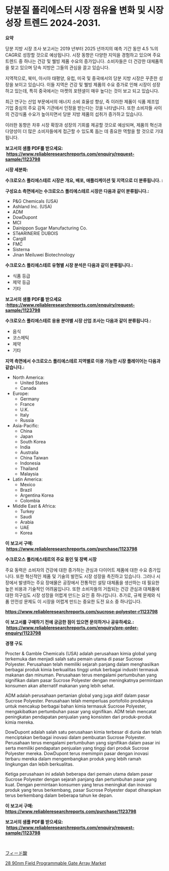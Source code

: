 <p><h1>당분질 폴리에스터 시장 점유율 변화 및 시장 성장 트렌드 2024-2031.</h1></p><p><strong>요약</strong></p>
<p><p>당분 지방 시장 조사 보고서는 2019 년부터 2025 년까지의 예측 기간 동안 4.5 %의 CAGR로 성장할 것으로 예상됩니다. 시장 동향은 다양한 지익을 경험하고 있으며 주요 트렌드 중 하나는 건강 및 웰빙 제품 수요의 증가입니다. 소비자들은 더 건강한 대체품목을 찾고 있으며 당속 지방은 그들의 관심을 끌고 있습니다.</p><p>지역적으로, 북미, 아시아 태평양, 유럽, 미국 및 중국에서의 당분 지방 시장은 꾸준한 성장을 보이고 있습니다. 이들 지역은 건강 및 웰빙 제품의 수요 증가로 인해 시장이 성장하고 있는데, 특히 중국에서는 마켓의 포텐셜이 매우 높다는 것이 보고 되고 있습니다.</p><p>최근 연구는 산업 부문에서의 에너지 소비 효율성 향상, 즉 이러한 제품이 식품 제조업 기업 중심의 주요 감독 기관에서 인정을 받는다는 것을 나타냅니다. 또한 소비자들 사이의 건강식품 수요가 높아지면서 당분 지방 제품의 섭취가 증가하고 있습니다.</p><p>이러한 동향은 차후 시장 확장과 성장의 기회를 제공할 것으로 예상되며, 제품의 혁신과 다양성이 더 많은 소비자들에게 접근할 수 있도록 돕는 데 중요한 역할을 할 것으로 기대됩니다.</p></p>
<p><strong>보고서의 샘플 PDF를 받으세요: &nbsp;<a href="https://www.reliableresearchreports.com/enquiry/request-sample/1123798">https://www.reliableresearchreports.com/enquiry/request-sample/1123798</a></strong></p>
<p><strong>시장 세분화:</strong></p>
<p><strong> 수크로오스 폴리에스테르 시장은 개요, 배포, 애플리케이션 및 지역으로 더 분류됩니다. :</strong></p>
<p><strong>구성요소 측면에서는 수크로오스 폴리에스테르 시장은 다음과 같이 분류됩니다.:</strong></p>
<p><ul><li>P&G Chemicals (USA)</li><li>Ashland Inc. (USA)</li><li>ADM</li><li>DowDupont</li><li>MCI</li><li>Dainippon Sugar Manufacturing Co.</li><li>STéARINERIE DUBOIS</li><li>Cargill</li><li>FMC</li><li>Sisterna</li><li>Jinan Meiluwei Biotechnology</li></ul></p>
<p><strong> 수크로오스 폴리에스테르 유형별 시장 분석은 다음과 같이 분류됩니다.:</strong></p>
<p><ul><li>식품 등급</li><li>제약 등급</li><li>기타</li></ul></p>
<p><strong>보고서의 샘플 PDF를 받으세요 :<a href="https://www.reliableresearchreports.com/enquiry/request-sample/1123798">https://www.reliableresearchreports.com/enquiry/request-sample/1123798</a></strong></p>
<p><strong> 수크로오스 폴리에스테르 응용 분야별 시장 산업 조사는 다음과 같이 분류됩니다.:</strong></p>
<p><ul><li>음식</li><li>코스메틱</li><li>제약</li><li>기타</li></ul></p>
<p><strong>지역 측면에서 수크로오스 폴리에스테르 지역별로 이용 가능한 시장 플레이어는 다음과 같습니다.:</strong></p>
<p><ul>
    <li>
        North America:
        <ul>
            <li>United States</li>
            <li>Canada</li>
        </ul>
    </li>
    <li>
        Europe:
        <ul>
            <li>Germany</li>
            <li>France</li>
            <li>U.K.</li>
            <li>Italy</li>
            <li>Russia</li>
        </ul>
    </li>
    <li>
        Asia-Pacific:
        <ul>
            <li>China</li>
            <li>Japan</li>
            <li>South Korea</li>
            <li>India</li>
            <li>Australia</li>
            <li>China Taiwan</li>
            <li>Indonesia</li>
            <li>Thailand</li>
            <li>Malaysia</li>
        </ul>
    </li>
    <li>
        Latin America:
        <ul>
            <li>Mexico</li>
            <li>Brazil</li>
            <li>Argentina Korea</li>
            <li>Colombia</li>
        </ul>
    </li>
    <li>
        Middle East & Africa:
        <ul>
            <li>Turkey</li>
            <li>Saudi</li>
            <li>Arabia</li>
            <li>UAE</li>
            <li>Korea</li>
        </ul>
    </li>
    </ul></p>
<p><strong>이 보고서 구매: &nbsp;<a href="https://www.reliableresearchreports.com/purchase/1123798">https://www.reliableresearchreports.com/purchase/1123798</a></strong></p>
<p><strong>수크로오스 폴리에스테르의 주요 동인 및 장벽 시장</strong></p>
<p><p>주요 동력은 소비자의 건강에 대한 증가하는 관심과 다이어트 제품에 대한 수요 증가입니다. 또한 혁신적인 제품 및 기술의 발전도 시장 성장을 촉진하고 있습니다. 그러나 시장에서 발생하는 주요 장애물은 공장에서 전통적인 설탕 대체품을 생산하는 데 필요한 높은 비용과 기술적인 어려움입니다. 또한 소비자들의 거듭되는 건강 관심과 대체품에 대한 의구심도 시장 성장을 어렵게 만드는 요인 중 하나입니다. 추가로, 규제 문제와 식품 안전성 문제도 이 시장을 어렵게 만드는 중요한 도전 요소 중 하나입니다.</p></p>
<p><strong><a href="https://www.reliableresearchreports.com/sucrose-polyester-r1123798">https://www.reliableresearchreports.com/sucrose-polyester-r1123798</a></strong></p>
<p><strong>이 보고서를 구매하기 전에 궁금한 점이 있으면 문의하거나 공유하세요.: &nbsp;<a href="https://www.reliableresearchreports.com/enquiry/pre-order-enquiry/1123798">https://www.reliableresearchreports.com/enquiry/pre-order-enquiry/1123798</a></strong></p>
<p><strong>경쟁 구도</strong></p>
<p><p>Procter & Gamble Chemicals (USA) adalah perusahaan kimia global yang terkemuka dan menjadi salah satu pemain utama di pasar Sucrose Polyester. Perusahaan telah memiliki sejarah panjang dalam menghasilkan berbagai produk kimia berkualitas tinggi untuk berbagai industri termasuk makanan dan minuman. Perusahaan terus mengalami pertumbuhan yang signifikan dalam pasar Sucrose Polyester dengan meningkatnya permintaan konsumen akan alternatif makanan yang lebih sehat.</p><p>ADM adalah perusahaan pertanian global yang juga aktif dalam pasar Sucrose Polyester. Perusahaan telah memperluas portofolio produknya untuk mencakup berbagai bahan kimia termasuk Sucrose Polyester, mengakibatkan pertumbuhan pasar yang signifikan. ADM telah mencatat peningkatan pendapatan penjualan yang konsisten dari produk-produk kimia mereka.</p><p>DowDupont adalah salah satu perusahaan kimia terbesar di dunia dan telah menciptakan berbagai inovasi dalam pembuatan Sucrose Polyester. Perusahaan terus mengalami pertumbuhan yang signifikan dalam pasar ini serta memiliki pendapatan penjualan yang tinggi dari produk Sucrose Polyester mereka. DowDupont terus memimpin pasar dengan inovasi terbaru mereka dalam mengembangkan produk yang lebih ramah lingkungan dan lebih berkualitas.</p><p>Ketiga perusahaan ini adalah beberapa dari pemain utama dalam pasar Sucrose Polyester dengan sejarah panjang dan pertumbuhan pasar yang kuat. Dengan permintaan konsumen yang terus meningkat dan inovasi produk yang terus berkembang, pasar Sucrose Polyester dapat diharapkan terus berkembang dalam beberapa tahun ke depan.</p></p>
<p><strong>이 보고서 구매: &nbsp; <a href="https://www.reliableresearchreports.com/purchase/1123798">https://www.reliableresearchreports.com/purchase/1123798</a></strong></p>
<p><strong>보고서의 샘플 PDF를 받으세요: &nbsp;<a href="https://www.reliableresearchreports.com/enquiry/request-sample/1123798">https://www.reliableresearchreports.com/enquiry/request-sample/1123798</a></strong><strong></strong></p>
<p>&nbsp;</p>
<p><p><a href="https://github.com/zekaoe592392/Market-Research-Report-List-1/blob/main/634314237425.md">フィード酸</a></p><p><a href="https://nifty-kite-d51.notion.site/28-90nm-Field-Programmable-Gate-Array-Market-Furnishes-Information-on-Market-Share-Market-Trends-a-258e0be098af4fddbefb27e6bb608d8b">28 90nm Field Programmable Gate Array Market</a></p></p>